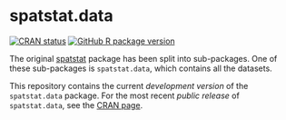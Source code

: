 # spatstat.data

[![CRAN status](https://www.r-pkg.org/badges/version/spatstat.data)](http://CRAN.R-project.org/package=spatstat.data)
[![GitHub R package version](https://img.shields.io/github/r-package/v/spatstat/spatstat.data)](https://github.com/spatstat/spatstat.data)

The original
[spatstat](https://github.com/spatstat/spatstat) 
package has been split into
sub-packages. One of these sub-packages is `spatstat.data`,
which contains all the datasets.

This repository contains the current _development version_ of the
`spatstat.data` package. For the most recent _public release_ of
`spatstat.data`, see the [CRAN page](https://CRAN.R-project.org/package=spatstat.data).



